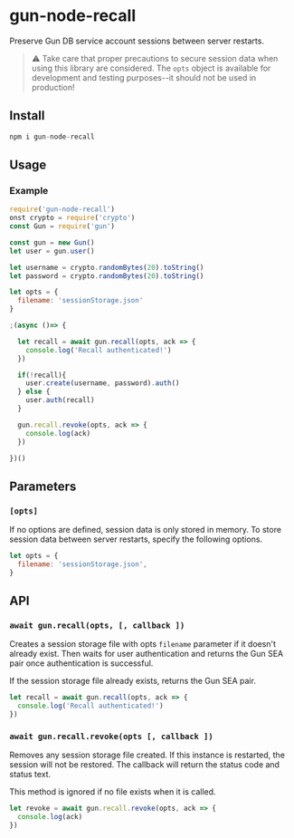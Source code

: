 # gun-node-recall
Preserve Gun DB service account sessions between server restarts. 

> ⚠️ Take care that proper precautions to secure session data when using this library are considered. 
> The `opts` object is available for development and testing purposes--it should not be used in production!

## Install
```js
npm i gun-node-recall
```

## Usage
### Example
```js
require('gun-node-recall')
onst crypto = require('crypto')
const Gun = require('gun')

const gun = new Gun()
let user = gun.user()

let username = crypto.randomBytes(20).toString()
let password = crypto.randomBytes(20).toString()

let opts = {
  filename: 'sessionStorage.json'
}

;(async ()=> {

  let recall = await gun.recall(opts, ack => { 
    console.log('Recall authenticated!')
  })

  if(!recall){ 
    user.create(username, password).auth() 
  } else {
    user.auth(recall)
  }

  gun.recall.revoke(opts, ack => {
    console.log(ack)
  })

})()
```

## Parameters 
### `[opts]`
If no options are defined, session data is only stored in memory. To store session data between server restarts, specify the following options.

```js
let opts = {
  filename: 'sessionStorage.json',
}
```

## API
### `await gun.recall(opts, [, callback ])`
Creates a session storage file with opts `filename` parameter if it doesn't already exist. Then waits for user authentication and returns the Gun SEA pair once authentication is successful.

If the session storage file already exists, returns the Gun SEA pair.

```js
let recall = await gun.recall(opts, ack => { 
  console.log('Recall authenticated!')
})
```

### `await gun.recall.revoke(opts [, callback ])`
Removes any session storage file created. If this instance is restarted, the session will not be restored. The callback will return the status code and status text.

This method is ignored if no file exists when it is called.

```js
let revoke = await gun.recall.revoke(opts, ack => {
  console.log(ack)
})
```